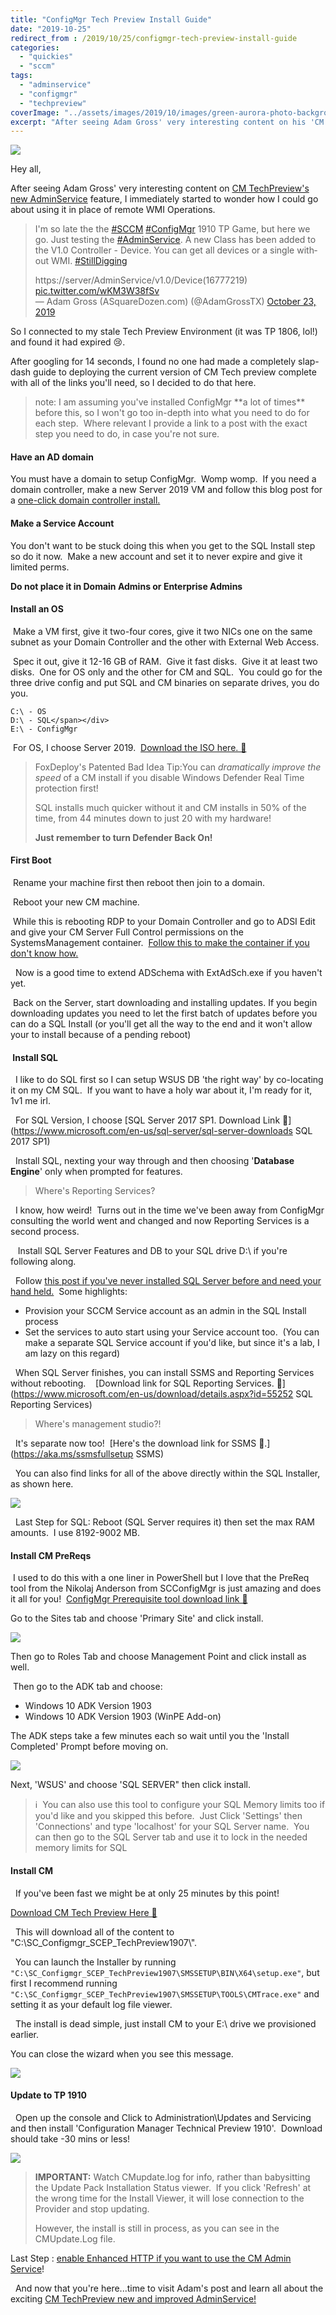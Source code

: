 ```yaml
---
title: "ConfigMgr Tech Preview Install Guide"
date: "2019-10-25"
redirect_from : /2019/10/25/configmgr-tech-preview-install-guide
categories: 
  - "quickies"
  - "sccm"
tags: 
  - "adminservice"
  - "configmgr"
  - "techpreview"
coverImage: "../assets/images/2019/10/images/green-aurora-photo-background-with-white-galactic-orb-line-vector-general-twitch-banner.png"
excerpt: "After seeing Adam Gross' very interesting content on his 'CM TechPreview's new AdminService Guide', I immediately started to wonder how I could go about using it in place of remote WMI Operations.  One problem?  I abandoned my CM install and now things were looking...pretty bleak.  This guide will run you through a quick end-to-end deploy of CM Tech previews!"
---
```


![](../assets/images/2019/10/images/green-aurora-photo-background-with-white-galactic-orb-line-vector-general-twitch-banner.png)

Hey all,

After seeing Adam Gross' very interesting content on [CM TechPreview's new AdminService](https://www.asquaredozen.com/2019/02/12/the-system-center-configuration-manager-adminservice-guide/) feature, I immediately started to wonder how I could go about using it in place of remote WMI Operations.
<!--more-->
<blockquote class="twitter-tweet"><p dir="ltr" lang="en">I'm so late the the <a href="https://twitter.com/hashtag/SCCM?src=hash&amp;ref_src=twsrc%5Etfw">#SCCM</a> <a href="https://twitter.com/hashtag/ConfigMgr?src=hash&amp;ref_src=twsrc%5Etfw">#ConfigMgr</a> 1910 TP Game, but here we go. Just testing the <a href="https://twitter.com/hashtag/AdminService?src=hash&amp;ref_src=twsrc%5Etfw">#AdminService</a>. A new Class has been added to the V1.0 Controller - Device. You can get all devices or a single without WMI. <a href="https://twitter.com/hashtag/StillDigging?src=hash&amp;ref_src=twsrc%5Etfw">#StillDigging</a></p>https://server/AdminService/v1.0/Device(16777219) <a href="https://t.co/wKM3W38fSv">pic.twitter.com/wKM3W38fSv</a><div></div>— Adam Gross (ASquareDozen.com) (@AdamGrossTX) <a href="https://twitter.com/AdamGrossTX/status/1186878008805773312?ref_src=twsrc%5Etfw">October 23, 2019</a></blockquote>

So I connected to my stale Tech Preview Environment (it was TP 1806, lol!) and found it had expired 😢.

After googling for 14 seconds, I found no one had made a completely slap-dash guide to deploying the current version of CM Tech preview complete with all of the links you'll need, so I decided to do that here.

> note: I am assuming you've installed ConfigMgr \*\*a lot of times\*\* before this, so I won't go too in-depth into what you need to do for each step.  Where relevant I provide a link to a post with the exact step you need to do, in case you're not sure.

#### Have an AD domain

You must have a domain to setup ConfigMgr.  Womp womp.  If you need a domain controller, make a new Server 2019 VM and follow this blog post for a [one-click domain controller install.](http://foxdeploy.com/2015/06/11/2349/)

#### Make a Service Account

You don't want to be stuck doing this when you get to the SQL Install step so do it now.  Make a new account and set it to never expire and give it limited perms.

**Do not place it in Domain Admins or Enterprise Admins**

#### Install an OS

 Make a VM first, give it two-four cores, give it two NICs one on the same subnet as your Domain Controller and the other with External Web Access.

 Spec it out, give it 12-16 GB of RAM.  Give it fast disks.  Give it at least two disks.  One for OS only and the other for CM and SQL.  You could go for the three drive config and put SQL and CM binaries on separate drives, you do you.

```
C:\ - OS
D:\ - SQL</span></div>
E:\ - ConfigMgr
```

 For OS, I choose Server 2019.  [Download the ISO here. 🔗](https://www.microsoft.com/en-us/evalcenter/evaluate-windows-server-2019)

> FoxDeploy's Patented Bad Idea Tip:You can _dramatically improve the speed_ of a CM install if you disable Windows Defender Real Time protection first!
> 
> SQL installs much quicker without it and CM installs in 50% of the time, from 44 minutes down to just 20 with my hardware!
> 
> **Just remember to turn Defender Back On!**

#### First Boot

 Rename your machine first then reboot then join to a domain.

 Reboot your new CM machine.

 While this is rebooting RDP to your Domain Controller and go to ADSI Edit and give your CM Server Full Control permissions on the SystemsManagement container.  [Follow this to make the container if you don't know how.](https://www.sccmtst.com/2017/02/installing-sccm-create-system.html) 

  Now is a good time to extend ADSchema with ExtAdSch.exe if you haven't yet.

 Back on the Server, start downloading and installing updates. If you begin downloading updates you need to let the first batch of updates before you can do a SQL Install (or you'll get all the way to the end and it won't allow your to install because of a pending reboot)

####  Install SQL

  I like to do SQL first so I can setup WSUS DB 'the right way' by co-locating it on my CM SQL.  If you want to have a holy war about it, I'm ready for it, 1v1 me irl.

  For SQL Version, I choose [SQL Server 2017 SP1. Download Link 🔗](https://www.microsoft.com/en-us/sql-server/sql-server-downloads SQL 2017 SP1)

  Install SQL, nexting your way through and then choosing '**Database Engine**' only when prompted for features.

> Where's Reporting Services?

  I know, how weird!  Turns out in the time we've been away from ConfigMgr consulting the world went and changed and now Reporting Services is a second process.

   Install SQL Server Features and DB to your SQL drive D:\\ if you're following along.

  Follow [this post if you've never installed SQL Server before and need your hand held.](https://www.experiencingit.net/sccm/install-sccm-current-branch-part-9-install-sql-server-2016/)  Some highlights:

- Provision your SCCM Service account as an admin in the SQL Install process
- Set the services to auto start using your Service account too.  (You can make a separate SQL Service account if you'd like, but since it's a lab, I am lazy on this regard)

  When SQL Server finishes, you can install SSMS and Reporting Services without rebooting.    [Download link for SQL Reporting Services. 🔗](https://www.microsoft.com/en-us/download/details.aspx?id=55252 SQL Reporting Services)

> Where's management studio?!

  It's separate now too!  [Here's the download link for SSMS 🔗.](https://aka.ms/ssmsfullsetup SSMS)

  You can also find links for all of the above directly within the SQL Installer, as shown here.

![](../assets/images/2019/10/images/installsql-order.png)

  Last Step for SQL: Reboot (SQL Server requires it) then set the max RAM amounts.  I use 8192-9002 MB.

#### Install CM PreReqs

 I used to do this with a one liner in PowerShell but I love that the PreReq tool from the Nikolaj Anderson from SCConfigMgr is just amazing and does it all for you!  [ConfigMgr Prerequisite tool download link 🔗](https://gallery.technet.microsoft.com/ConfigMgr-2012-R2-e52919cd)

Go to the Sites tab and choose 'Primary Site' and click install.

![](../assets/images/2019/10/images/os-features-starty.png)

Then go to Roles Tab and choose Management Point and click install as well.

 Then go to the ADK tab and choose:

- Windows 10 ADK Version 1903
- Windows 10 ADK Version 1903 (WinPE Add-on)

The ADK steps take a few minutes each so wait until you the 'Install Completed' Prompt before moving on.

![](../assets/images/2019/10/images/os-features-done.png)

Next, 'WSUS' and choose 'SQL SERVER" then click install.

> ℹ  You can also use this tool to configure your SQL Memory limits too if you'd like and you skipped this before.  Just Click 'Settings' then 'Connections' and type 'localhost' for your SQL Server name.  You can then go to the SQL Server tab and use it to lock in the needed memory limits for SQL

#### Install CM

  If you've been fast we might be at only 25 minutes by this point!

 [Download CM Tech Preview Here 🔗](https://www.microsoft.com/en-us/evalcenter/evaluate-system-center-configuration-manager-and-endpoint-protection-technical-preview)

  This will download all of the content to "C:\\SC\_Configmgr\_SCEP\_TechPreview1907\\".

  You can launch the Installer by running `"C:\SC_Configmgr_SCEP_TechPreview1907\SMSSETUP\BIN\X64\setup.exe"`, but first I recommend running `"C:\SC_Configmgr_SCEP_TechPreview1907\SMSSETUP\TOOLS\CMTrace.exe"` and setting it as your default log file viewer.

  The install is dead simple, just install CM to your E:\\ drive we provisioned earlier.

You can close the wizard when you see this message.

![](../assets/images/2019/10/images/install-sub-20-min.png)

#### Update to TP 1910

  Open up the console and Click to Administration\\Updates and Servicing and then install 'Configuration Manager Technical Preview 1910'.  Download should take -30 mins or less!

![](../assets/images/2019/10/images/install-1910.png)

> **IMPORTANT:** Watch CMupdate.log for info, rather than babysitting the Update Pack Installation Status viewer.  If you click 'Refresh' at the wrong time for the Install Viewer, it will lose connection to the Provider and stop updating.
> 
> However, the install is still in process, as you can see in the CMUpdate.Log file.

Last Step : [enable Enhanced HTTP if you want to use the CM Admin Service](https://docs.microsoft.com/en-us/sccm/core/plan-design/hierarchy/enhanced-http)!

  And now that you're here...time to visit Adam's post and learn all about the exciting [CM TechPreview new and improved AdminService!](https://www.asquaredozen.com/2019/02/12/the-system-center-configuration-manager-adminservice-guide/)
